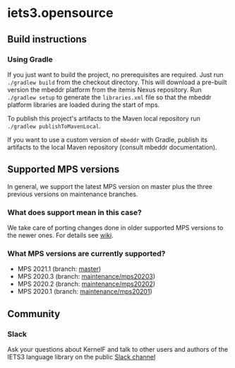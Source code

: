 # iets3.opensource

## Build instructions


### Using Gradle
If you just want to build the project, no prerequisites are required. Just run `./gradlew build` from the checkout
directory. This will download a pre-built version the mbeddr platform from the itemis Nexus repository. Run 
`./gradlew setup` to generate the `libraries.xml` file so that the mbeddr platform libraries are loaded during the 
start of mps.

To publish this project's artifacts to the Maven local repository run `./gradlew publishToMavenLocal`.

If you want to use a custom version of `mbeddr` with Gradle, publish its artifacts to the local Maven repository
(consult mbeddr documentation).

## Supported MPS versions

In general, we support the latest MPS version on master plus the three previous versions on maintenance branches. 

### What does support mean in this case?
We take care of porting changes done in older supported MPS versions to the newer ones. 
For details see [wiki](https://github.com/IETS3/iets3.opensource/wiki/Supported-MPS-Versions).

### What MPS versions are currently supported? 
- MPS 2021.1 (branch: [master](https://github.com/IETS3/iets3.opensource/tree/master)) 
- MPS 2020.3 (branch: [maintenance/mps20203](https://github.com/IETS3/iets3.opensource/tree/maintenance/mps20203)) 
- MPS 2020.2 (branch: [maintenance/mps20202](https://github.com/IETS3/iets3.opensource/tree/maintenance/mps20202)) 
- MPS 2020.1 (branch: [maintenance/mps20201](https://github.com/IETS3/iets3.opensource/tree/maintenance/mps20201)) 

## Community

### Slack
Ask your questions about KernelF and talk to other users and authors of the IETS3 language library on the public [Slack channel](https://jetbrains-mps.slack.com/archives/CBM449YG5)
